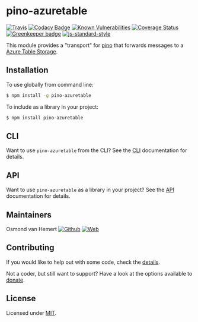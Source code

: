 # pino-azuretable

[![Travis](https://img.shields.io/travis/com/ovhemert/pino-azuretable.svg?branch=master&logo=travis)](https://travis-ci.com/ovhemert/pino-azuretable)
[![Codacy Badge](https://api.codacy.com/project/badge/Grade/320db90115f545959ec94170976848a8)](https://www.codacy.com/app/ovhemert/pino-azuretable?utm_source=github.com&amp;utm_medium=referral&amp;utm_content=ovhemert/pino-azuretable&amp;utm_campaign=Badge_Grade)
[![Known Vulnerabilities](https://snyk.io/test/npm/pino-azuretable/badge.svg)](https://snyk.io/test/npm/pino-azuretable)
[![Coverage Status](https://coveralls.io/repos/github/ovhemert/pino-azuretable/badge.svg?branch=master)](https://coveralls.io/github/ovhemert/pino-azuretable?branch=master)
[![Greenkeeper badge](https://badges.greenkeeper.io/ovhemert/pino-azuretable.svg)](https://greenkeeper.io/)
[![js-standard-style](https://img.shields.io/badge/code%20style-standard-brightgreen.svg?style=flat)](http://standardjs.com/)

This module provides a "transport" for [pino][pino] that forwards messages to a [Azure Table Storage][azuretable].

## Installation

To use globally from command line:

```bash
$ npm install -g pino-azuretable
```

To include as a library in your project:

```bash
$ npm install pino-azuretable
```

## CLI

Want to use `pino-azuretable` from the CLI?
See the [CLI](./docs/CLI.md) documentation for details.

## API

Want to use `pino-azuretable` as a library in your project?
See the [API](./docs/API.md) documentation for details.

## Maintainers

Osmond van Hemert
[![Github](https://img.shields.io/badge/-website.svg?style=social&logoColor=333&logo=github)](https://github.com/ovhemert)
[![Web](https://img.shields.io/badge/-website.svg?style=social&logoColor=333&logo=nextdoor)](https://ovhemert.dev)

## Contributing

If you would like to help out with some code, check the [details](./docs/CONTRIBUTING.md).

Not a coder, but still want to support? Have a look at the options available to [donate](https://ovhemert.dev/donate).

## License

Licensed under [MIT](./LICENSE).

[pino]: https://www.npmjs.com/package/pino
[azuretable]: https://azure.microsoft.com/en-us/services/storage/tables/
